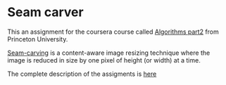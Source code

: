 # Seam carver

This an assignment for the coursera course called [Algorithms part2](https://www.coursera.org/learn/algorithms-part2) from Princeton University.

[Seam-carving](https://en.wikipedia.org/wiki/Seam_carving) is a content-aware image resizing technique where the image is reduced in size by one pixel of height (or width) at a time.

The complete description of the assigments is [here](https://coursera.cs.princeton.edu/algs4/assignments/seam/specification.php)
